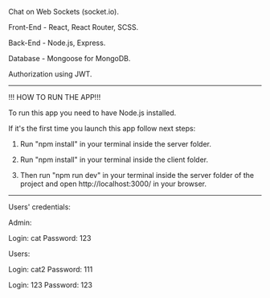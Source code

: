 Chat on Web Sockets (socket.io).

Front-End - React, React Router, SCSS.

Back-End - Node.js, Express.

Database - Mongoose for MongoDB.

Authorization using JWT.
  
_______________________________________

!!! HOW TO RUN THE APP!!!

To run this app you need to have Node.js installed.

If it's the first time you launch this app follow next steps:

1. Run "npm install" in your terminal inside the server folder.

2. Run "npm install" in your terminal inside the client folder.

3. Then run "npm run dev" in your terminal inside the server folder of the project and open http://localhost:3000/ in your browser.
________________________________________

Users' credentials:

Admin:

Login: cat    Password: 123



Users:

Login: cat2   Password: 111

Login: 123    Password: 123
